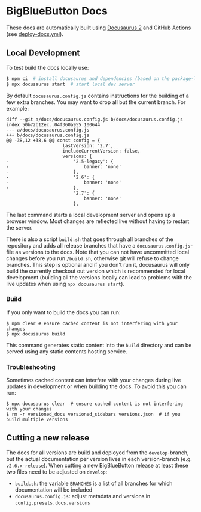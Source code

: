 # BigBlueButton Docs

These docs are automatically built using [Docusaurus 2](https://docusaurus.io/)
and GitHub Actions (see [deploy-docs.yml](../.github/workflows/deploy-docs.yml)).

## Local Development

To test build the docs locally use:

```bash
$ npm ci  # install docusaurus and dependencies (based on the package-lock.json file)
$ npx docusaurus start  # start local dev server
```

By default `docusaurus.config.js` contains instructions for the building of a few extra branches. You may want to drop all but the current branch. For example:

```
diff --git a/docs/docusaurus.config.js b/docs/docusaurus.config.js
index 50b72b12ec..04f360a955 100644
--- a/docs/docusaurus.config.js
+++ b/docs/docusaurus.config.js
@@ -38,12 +38,6 @@ const config = {
                     lastVersion: '2.7',
                     includeCurrentVersion: false,
                     versions: {
-                        '2.5-legacy': {
-                            banner: 'none'
-                        },
-                        '2.6': {
-                            banner: 'none'
-                        },
                         '2.7': {
                             banner: 'none'
                         },

```

The last command starts a local development server and opens up a browser window.
Most changes are reflected live without having to restart the server.

There is also a  script `build.sh` that goes through all branches of the repository
and adds all release branches that have a `docusaurus.config.js`-file as versions
to the docs.
Note that you can not have uncommitted local changes before you run `/build.sh`,
otherwise git will refuse to change branches.
This step is optional and if you don't run it, docusaurus will only build the
currently checkout out version which is recommended for local development
(building all the versions locally can lead to problems with the live
updates when using `npx docusaurus start`).

### Build

If you only want to build the docs you can run:

```
$ npm clear # ensure cached content is not interfering with your changes
$ npx docusaurus build
```

This command generates static content into the `build` directory
and can be served using any static contents hosting service.

### Troubleshooting

Sometimes cached content can interfere with your changes during live updates
in development or when building the docs.
To avoid this you can run:

```
$ npx docusaurus clear  # ensure cached content is not interfering with your changes
$ rm -r versioned_docs versioned_sidebars versions.json  # if you build multiple versions
```

## Cutting a new release

The docs for all versions are build and deployed from the `develop`-branch,
but the actual documentation per version lives in each version-branch (e.g. `v2.6.x-release`).
When cutting a new BigBlueButton release at least these two files need to be adjusted on `develop`:

- `build.sh`: the variable `BRANCHES` is a list of all branches for which documentation will be included
- `docusaurus.config.js`: adjust metadata and versions in `config.presets.docs.versions`
